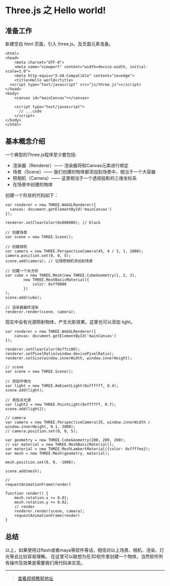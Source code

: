 # Three.js 之 Hello world!

## 准备工作

新建空白 html 页面，引入 three.js，及页面元素准备。

```
<html>
<head>
	<meta charset="UTF-8">
	<meta name="viewport" content="width=device-width, initial-scale=1.0">
	<meta http-equiv="X-UA-Compatible" content="ie=edge">
	<title>Hello world</title>
  <script type="text/javascript" src="js/three.js"></script>
</head>
<body>
    <canvas id="mainCanvas"></canvas>

    <script type="text/javascript">
      // ...code
    </script>
</body>
</html>
```

## 基本概念介绍

一个典型的Three.js程序至少要包括:

- 渲染器（Renderer）—— 渲染器将和Canvas元素进行绑定
- 场景（Scene）—— 我们创建的物体都添加到场景中，相当于一个大容器
- 照相机（Camera）—— 这里相当于一个透视投影的三维坐标系
- 在场景中创建的物体

创建一个形状的代码如下：

```
var renderer = new THREE.WebGLRenderer({
  canvas: document.getElementById('mainCanvas')
});

renderer.setClearColor(0x000000); // black

// 创建场景
var scene = new THREE.Scene();

// 创建相机
var camera = new THREE.PerspectiveCamera(45, 4 / 3, 1, 1000);
camera.position.set(0, 0, 5);
scene.add(camera); // 记得把相机添加到场景

// 创建一个长方形
var cube = new THREE.Mesh(new THREE.CubeGeometry(1, 2, 3),
        new THREE.MeshBasicMaterial({
            color: 0xff0000
        })
);
scene.add(cube);

// 渲染器最终渲染
renderer.render(scene, camera);

```

现实中会有光源照射物体，产生光影效果，这里也可以添加 light。


```
var renderer = new THREE.WebGLRenderer({
	canvas: document.getElementById('mainCanvas')
});

renderer.setClearColor(0xffcc00);
renderer.setPixelRatio(window.devicePixelRatio);
renderer.setSize(window.innerWidth, window.innerHeight);

// scene
var scene = new THREE.Scene();

// 添加环境光
var light = new THREE.AmbientLight(0xffffff, 0.4);
scene.add(light);

// 添加点光源
var light2 = new THREE.PointLight(0xffffff, 0.7);
scene.add(light2);

// camera
var camera = new THREE.PerspectiveCamera(35, window.innerWidth / window.innerHeight, 0.1, 3000);
// camera.position.set(0, 0, 5);

var geometry = new THREE.CubeGeometry(200, 200, 200);
// var material = new THREE.MeshBasicMaterial();
var material = new THREE.MeshLambertMaterial({color: 0xffffee});
var mesh = new THREE.Mesh(geometry, material);

mesh.position.set(0, 0, -1000);

scene.add(mesh);

//
requestAnimationFrame(render)

function render() {
	mesh.rotation.x += 0.01;
	mesh.rotation.y += 0.02;
	// render
	renderer.render(scene, camera);
	requestAnimationFrame(render)
}

```


## 总结

以上，如果使用过flash或者maya等软件等话，相信对以上场景、相机、渲染、灯光等会比较容易理解。
在这里可以联想为在3D软件里创建一个物体，当然软件所有操作及效果是需要我们用代码来实现。

------

> [查看视频教程地址](https://www.youtube.com/watch?v=biZgx45Mzqo&list=PL08jItIqOb2qyMOhtEUoLh100KpccQiRf&index=2)
